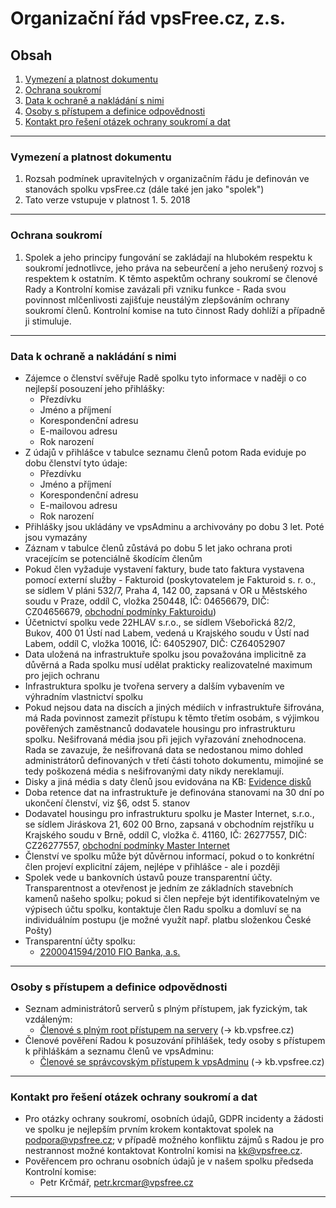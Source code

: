 # Organizační řád vpsFree.cz, z.s.


## Obsah


1. [Vymezení a platnost dokumentu](#vymezení-a-platnost-dokumentu)
2. [Ochrana soukromí](#ochrana-soukromí)
3. [Data k ochraně a nakládání s nimi](#data-k-ochraně-a-nakládání-s-nimi)
4. [Osoby s přístupem a definice odpovědnosti](#osoby-s-přístupem-a-definice-odpovědnosti)
5. [Kontakt pro řešení otázek ochrany soukromí a dat](#kontakt-pro-řešení-otázek-ochrany-soukromí-a-dat)

---
### Vymezení a platnost dokumentu

1. Rozsah podmínek upravitelných v organizačním řádu je definován ve stanovách spolku
vpsFree.cz (dále také jen jako "spolek")
2. Tato verze vstupuje v platnost 1. 5. 2018
---
### Ochrana soukromí

1. Spolek a jeho principy fungování se zakládají na hlubokém respektu k soukromí
jednotlivce, jeho práva na sebeurčení a jeho nerušený rozvoj s respektem k ostatním.
K těmto aspektům ochrany soukromí se členové Rady a Kontrolní komise zavázali
při vzniku funkce - Rada svou povinnost mlčenlivosti zajišťuje neustálým zlepšováním
ochrany soukromí členů. Kontrolní komise na tuto činnost Rady dohlíží a
případně ji stimuluje.
---
### Data k ochraně a nakládání s nimi
 - Zájemce o členství svěřuje Radě spolku tyto informace v naději o co nejlepší
   posouzení jeho přihlášky:
   - Přezdívku
   - Jméno a příjmení
   - Korespondenční adresu
   - E-mailovou adresu
   - Rok narození
 - Z údajů v přihlášce v tabulce seznamu členů potom Rada eviduje po dobu
   členství tyto údaje:
   - Přezdívku
   - Jméno a příjmení
   - Korespondenční adresu
   - E-mailovou adresu
   - Rok narození
 - Přihlášky jsou ukládány ve vpsAdminu a archivovány po dobu 3 let. Poté jsou
vymazány
 - Záznam v tabulce členů zůstává po dobu 5 let jako ochrana proti vracejícím se
   potenciálně škodícím členům
 - Pokud člen vyžaduje vystavení faktury, bude tato faktura vystavena pomocí
   externí služby - Fakturoid (poskytovatelem je Fakturoid s. r. o., se sídlem
   V pláni 532/7, Praha 4, 142 00, zapsaná v OR u Městského soudu v Praze, oddíl C,
   vložka 250448, IČ: 04656679, DIČ: CZ04656679, [obchodní podmínky Fakturoidu](https://www.fakturoid.cz/obchodni-podminky))
 - Účetnictví spolku vede 22HLAV s.r.o., se sídlem Všebořická 82/2, Bukov, 400 01 Ústí nad Labem, vedená u Krajského soudu v Ústí nad Labem, oddíl C, vložka 10016, IČ: 64052907, DIČ: CZ64052907
 - Data uložená na infrastruktuře spolku jsou považována implicitně za důvěrná a
   Rada spolku musí udělat prakticky realizovatelné maximum pro jejich ochranu
 - Infrastruktura spolku je tvořena servery a dalším vybavením ve výhradním
   vlastnictví spolku
 - Pokud nejsou data na discích a jiných médiích v infrastruktuře šifrována, má
   Rada povinnost zamezit přístupu k těmto třetím osobám, s výjimkou pověřených
zaměstnanců dodavatele housingu pro infrastrukturu spolku. Nešifrovaná média
jsou při jejich vyřazování znehodnocena. Rada se zavazuje, že nešifrovaná data se
nedostanou mimo dohled administrátorů definovaných v třetí části tohoto dokumentu,
mimojiné se tedy poškozená média s nešifrovanými daty nikdy nereklamují.
 - Disky a jiná média s daty členů jsou evidována na KB: [Evidence disků](https://kb.vpsfree.cz/informace/evidencedisku)
 - Doba retence dat na infrastruktuře je definována stanovami na 30 dní po
   ukončení členství, viz §6, odst 5. stanov
 - Dodavatel housingu pro infrastrukturu spolku je Master Internet, s.r.o., se sídlem Jiráskova 21, 602 00 Brno, zapsaná v obchodním rejstříku u Krajského soudu v Brně, oddíl C, vložka č. 41160, IČ: 26277557, DIČ: CZ26277557, [obchodní podmínky Master Internet](https://www.master.cz/vseobecne-podminky-2018/)
 - Členství ve spolku může být důvěrnou informací, pokud o to konkrétní člen
   projeví explicitní zájem, nejlépe v přihlášce - ale i později
 - Spolek vede u bankovních ústavů pouze transparentní účty. Transparentnost a
   otevřenost je jedním ze základních stavebních kamenů našeho spolku; pokud si
člen nepřeje být identifikovatelným ve výpisech účtu spolku, kontaktuje člen
Radu spolku a domluví se na individuálním postupu (je možné využít např. platbu
složenkou České Pošty)
 - Transparentní účty spolku:
   - [2200041594/2010 FIO Banka, a.s.](https://www.fio.cz/ib2/transparent?a=2200041594)
---
### Osoby s přístupem a definice odpovědnosti
 - Seznam administrátorů serverů s plným přístupem, jak fyzickým, tak vzdáleným:
   - [Členové s plným root přístupem na servery](https://kb.vpsfree.cz/informace/admini#clenove_s_plnym_root_pristupem_na_servery) (-> kb.vpsfree.cz)
 - Členové pověření Radou k posuzování přihlášek, tedy osoby s přístupem k
   přihláškám a seznamu členů ve vpsAdminu:
   - [Členové se správcovským přístupem k vpsAdminu](https://kb.vpsfree.cz/informace/admini#clenove_se_spravcovskym_pristupem_k_vpsadminu) (-> kb.vpsfree.cz)
---
### Kontakt pro řešení otázek ochrany soukromí a dat
 - Pro otázky ochrany soukromí, osobních údajů, GDPR incidenty a žádosti ve spolku je nejlepším prvním
krokem kontaktovat spolek na podpora@vpsfree.cz; v případě možného
konfliktu zájmů s Radou je pro nestrannost možné kontaktovat Kontrolní komisi na
kk@vpsfree.cz.
 - Pověřencem pro ochranu osobních údajů je v našem spolku předseda Kontrolní
   komise:
   - Petr Krčmář, petr.krcmar@vpsfree.cz
---------
